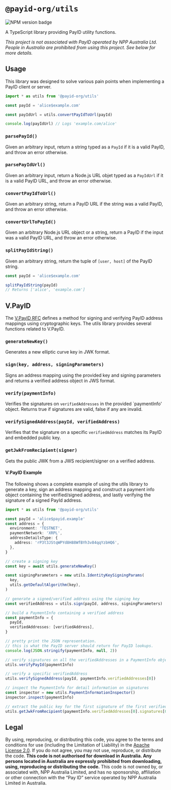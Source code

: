 # `@payid-org/utils`

![NPM version badge](https://img.shields.io/npm/v/@payid-org/utils)

A TypeScript library providing PayID utility functions.

_This project is not associated with PayID operated by NPP Australia Ltd. People in Australia are prohibited from using this project. See below for more details._

## Usage

This library was designed to solve various pain points when implementing a PayID client or server.

```ts
import * as utils from '@payid-org/utils'

const payId = 'alice$example.com'

const payIdUrl = utils.convertPayIdToUrl(payId)

console.log(payIdUrl) // Logs 'example.com/alice'
```

### `parsePayId()`

Given an arbitrary input, return a string typed as a `PayId` if it is a valid PayID, and throw an error otherwise.

### `parsePayIdUrl()`

Given an arbitrary input, return a Node.js URL objet typed as a `PayIdUrl` if it is a valid PayID URL, and throw an error otherwise.

### `convertPayIdToUrl()`

Given an arbitrary string, return a PayID URL if the string was a valid PayID, and throw an error otherwise.

### `convertUrlToPayId()`

Given an arbitrary Node.js URL object or a string, return a PayID if the input was a valid PayID URL, and throw an error otherwise.

### `splitPayIdString()`

Given an arbitrary string, return the tuple of `[user, host]` of the PayID string.

```ts
const payId = 'alice$example.com'

splitPayIdString(payId)
// Returns ['alice', 'example.com']
```

## V.PayID

The [V.PayID RFC](https://github.com/payid-org/rfcs/blob/master/src/spec/self-sov-verifiable-payid-protocol.md]) defines
a method for signing and verifying PayID address mappings using cryptographic keys. The utils library provides several
functions related to V.PayID.

### `generateNewKey()`

Generates a new elliptic curve key in JWK format.

### `sign(key, address, signingParameters)`

Signs an address mapping using the provided key and signing parameters and returns a verified address object in
JWS format.

### `verify(paymentInfo)`

Verifies the signatures on `verifiedAddresses` in the provided `paymentInfo' object. Returns true if signatures
are valid, false if any are invalid.

### `verifySignedAddress(payId, verifiedAddress)`

Verifies that the signature on a specific `verifiedAddress` matches its PayID and embedded public key.

### `getJwkFromRecipient(signer)`

Gets the public JWK from a JWS recipient/signer on a verified address.

#### V.PayID Example

The following shows a complete example of using the utils library to generate a key, sign an address mapping
and construct a payment info object containing the verified/signed address, and lastly verifying the signature
of a signed PayId address.

```ts
import * as utils from '@payid-org/utils'

const payId = 'alice$payid.example'
const address = {
  environment: 'TESTNET',
  paymentNetwork: 'XRPL',
  addressDetailsType: {
    address: 'rP3t3JStqWPYd8H88WfBYh3v84qqYzbHQ6',
  },
}

// create a signing key
const key = await utils.generateNewKey()

const signingParameters = new utils.IdentityKeySigningParams(
  key,
  utils.getDefaultAlgorithm(key),
)

// generate a signed/verified address using the signing key
const verifiedAddress = utils.sign(payId, address, signingParameters)

// build a PaymentInfo containing a verified address
const paymentInfo = {
  payId,
  verifiedAddresses: [verifiedAddress],
}

// pretty print the JSON representation.
// this is what the PayID server should return for PayID lookups.
console.log(JSON.stringify(paymentInfo, null, 2))

// verify signatures on all the verifiedAddresses in a PaymentInfo object.
utils.verifyPayId(paymentInfo)

// verify a specific verifiedAddress
utils.verifySignedAddress(payId, paymentInfo.verifiedAddresses[0])

// inspect the PaymentInfo for detail information on signatures
const inspector = new utils.PaymentInformationInspector()
inspector.inspect(paymentInfo)

// extract the public key for the first signature of the first verified address
utils.getJwkFromRecipient(paymentInfo.verifiedAddresses[0].signatures[0])
```

## Legal

By using, reproducing, or distributing this code, you agree to the terms and conditions for use (including the Limitation of Liability) in the [Apache License 2.0](https://github.com/payid-org/payid/blob/master/LICENSE). If you do not agree, you may not use, reproduce, or distribute the code. **This code is not authorised for download in Australia. Any persons located in Australia are expressly prohibited from downloading, using, reproducing or distributing the code.** This code is not owned by, or associated with, NPP Australia Limited, and has no sponsorship, affiliation or other connection with the “Pay ID” service operated by NPP Australia Limited in Australia.

```

```
